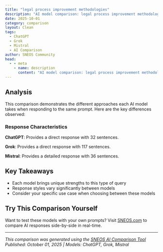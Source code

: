 ```yaml
---
title: "legal process improvement methodologies"
description: "AI model comparison: legal process improvement methodologies..."
date: 2025-10-01
category: comparison
layout: Clean
tags:
  - ChatGPT
  - Grok
  - Mistral
  - AI Comparison
author: SNEOS Community
head:
  - - meta
    - name: description
      content: "AI model comparison: legal process improvement methodologies..."
---
```


<ChatComparison
  title="legal process improvement methodologies"
  prompt="legal process improvement methodologies"
  :responses='{
    "ChatGPT": "Legal process improvement methodologies are structured approaches aimed at enhancing the efficiency, effectiveness, and quality of legal services and operations. These methodologies often borrow from general process improvement and operational excellence principles but are tailored to the unique needs and constraints of legal work.\n\nHere are some commonly used legal process improvement methodologies:\n\n1. **Lean Legal**  \n   - Originates from Lean principles used in manufacturing and service industries.  \n   - Focuses on eliminating waste (non-value-adding activities) in legal processes to reduce costs and cycle times.  \n   - Emphasizes continuous improvement and empowering teams.  \n   - Tools: Value stream mapping, 5S, Kaizen events, visual management.\n\n2. **Six Sigma**  \n   - Uses data-driven techniques to reduce defects and variability in legal processes.  \n   - Employs the DMAIC framework: Define, Measure, Analyze, Improve, and Control.  \n   - Suitable for improving accuracy, consistency, and predictability in legal deliverables.\n\n3. **Continuous Improvement (CI)**  \n   - A philosophy that encourages ongoing efforts to improve products, services, or processes.  \n   - In legal settings, this may include regular feedback loops, process reviews, and incremental changes.\n\n4. **Design Thinking**  \n   - User-centered approach focusing on understanding client needs, brainstorming innovative solutions, prototyping, and testing.  \n   - Helps law firms and legal departments redesign processes and services that better meet client expectations.\n\n5. **Agile Methodology**  \n   - Originally from software development, Agile can be adapted for legal teams to enhance collaboration, flexibility, and responsiveness.  \n   - Processes legal projects in iterative cycles (sprints) with regular reviews and adjustments.\n\n6. **Business Process Management (BPM)**  \n   - Involves mapping, analyzing, and optimizing end-to-end legal processes.  \n   - Often supported by technology/tools for automation and monitoring.\n\n7. **Total Quality Management (TQM)**  \n   - Focus on quality enhancements throughout the organization.  \n   - Promotes a culture where every member is responsible for quality and continuous improvement.\n\n8. **Kaizen**  \n   - Japanese term meaning \u0022change for the better.\u0022  \n   - Involves small, incremental changes made by employees at all levels to improve processes.\n\n### Applications in Legal Settings\n- Contract lifecycle management improvements  \n- E-discovery process optimization  \n- Legal intake and triage process streamlining  \n- Compliance and risk management process enhancements  \n- Document automation and standardization  \n- Matter budgeting and forecasting improvements  \n\n### Summary  \nLegal process improvement methodologies blend operational excellence frameworks like Lean, Six Sigma, and Agile with legal-specific adjustments. Choosing the right methodology depends on the organization\u0027s goals, culture, and specific process challenges.\n\nIf you want, I can provide examples of tools and techniques for any of these methodologies or how to implement them in a legal department.",
    "Grok": "Legal process improvement (LPI) methodologies are structured approaches used to enhance the efficiency, effectiveness, and quality of legal services and operations within law firms, corporate legal departments, or other legal environments. These methodologies draw from various disciplines, including business process improvement, project management, and technology optimization. Below are some key methodologies and frameworks commonly applied to legal process improvement:\n\n---\n\n### 1. **Lean Six Sigma**\n   - **Overview**: Lean Six Sigma combines Lean principles (eliminating waste) with Six Sigma techniques (reducing variation) to improve processes by making them more efficient and client-focused.\n   - **Application in Legal**:\n     - **Lean**: Streamlining case management workflows, reducing redundant tasks (e.g., manual document handling), and focusing on value-added activities for clients.\n     - **Six Sigma**: Using data-driven approaches to minimize errors in legal research, contract drafting, or billing processes.\n   - **Key Tools**:\n     - DMAIC (Define, Measure, Analyze, Improve, Control) framework for problem-solving.\n     - Value Stream Mapping to identify inefficiencies in legal workflows.\n     - Root Cause Analysis to address recurring issues (e.g., delays in case progression).\n   - **Benefits**: Reduces costs, improves turnaround times, and enhances client satisfaction through consistent quality.\n   - **Example**: A law firm might use Lean Six Sigma to reduce the time spent on document review by automating repetitive tasks and standardizing templates.\n\n---\n\n### 2. **Legal Project Management (LPM)**\n   - **Overview**: LPM adapts project management principles to legal work, treating cases, transactions, or matters as projects with defined scopes, timelines, budgets, and deliverables.\n   - **Application in Legal**:\n     - Breaking down complex legal matters into manageable phases (e.g., discovery, negotiation, litigation).\n     - Setting clear objectives, timelines, and resource allocations for each phase.\n     - Using tools like Gantt charts or project management software (e.g., Asana, Trello, or Clio) to track progress.\n   - **Key Components**:\n     - Scope definition and client alignment.\n     - Budgeting and cost control (e.g., alternative fee arrangements).\n     - Risk management and contingency planning.\n   - **Benefits**: Improves predictability of outcomes, enhances communication with clients, and ensures matters are completed on time and within budget.\n   - **Example**: Managing a merger and acquisition deal by defining milestones for due diligence, contract drafting, and regulatory approvals.\n\n---\n\n### 3. **Design Thinking**\n   - **Overview**: Design Thinking is a human-centered, iterative methodology focused on understanding client needs, ideating solutions, prototyping, and testing to improve processes or services.\n   - **Application in Legal**:\n     - Developing client-friendly solutions, such as simplifying legal documents or creating user-friendly online portals for legal advice.\n     - Redesigning internal processes to enhance lawyer-client collaboration.\n     - Innovating legal service delivery models (e.g., subscription-based legal services).\n   - **Key Phases**:\n     - Empathize: Understand client pain points and needs.\n     - Define: Clearly articulate the problem or opportunity.\n     - Ideate: Brainstorm creative solutions.\n     - Prototype: Develop small-scale tests of new ideas.\n     - Test: Implement and refine based on feedback.\n   - **Benefits**: Encourages innovation, improves client experience, and fosters a culture of continuous improvement.\n   - **Example**: A legal department might use Design Thinking to create a more accessible contract review process for non-legal stakeholders by simplifying terminology and introducing visual aids.\n\n---\n\n### 4. **Business Process Reengineering (BPR)**\n   - **Overview**: BPR involves the radical redesign of processes to achieve dramatic improvements in performance, cost, quality, and speed.\n   - **Application in Legal**:\n     - Overhauling outdated billing systems to implement transparent, client-friendly pricing structures.\n     - Redesigning intake processes for new clients to reduce onboarding time.\n     - Integrating technology (e.g., eDiscovery tools) to completely transform document management.\n   - **Key Steps**:\n     - Identify critical processes for improvement.\n     - Analyze existing workflows and pinpoint inefficiencies.\n     - Redesign processes from the ground up, often leveraging technology.\n     - Implement and monitor the new processes.\n   - **Benefits**: Achieves significant cost reductions and efficiency gains, often by eliminating non-value-added steps.\n   - **Example**: A law firm might reengineer its case intake process by implementing an automated client portal, eliminating manual data entry, and reducing errors.\n\n---\n\n### 5. **Technology-Driven Process Improvement**\n   - **Overview**: Leveraging legal technology (LegalTech) to automate repetitive tasks, improve accuracy, and enhance access to data.\n   - **Application in Legal**:\n     - Using Artificial Intelligence (AI) tools for contract analysis (e.g., Kira Systems, LawGeex) to identify risks and clauses faster.\n     - Implementing document management systems (e.g., iManage) to centralize and streamline access to legal documents.\n     - Adopting eDiscovery platforms to manage large volumes of data in litigation.\n   - **Key Tools**:\n     - Case management software (e.g., Clio, PracticePanther).\n     - Workflow automation tools for routine tasks like client intake or billing.\n     - Data analytics for predicting case outcomes or optimizing resource allocation.\n   - **Benefits**: Reduces manual workload, minimizes errors, and allows lawyers to focus on high-value strategic work.\n   - **Example**: A corporate legal team might use AI to automate the review of NDAs, cutting review time by 50%.\n\n---\n\n### 6. **Agile Methodology**\n   - **Overview**: Agile is an iterative and flexible approach to project management and process improvement, emphasizing collaboration, adaptability, and incremental progress.\n   - **Application in Legal**:\n     - Breaking legal matters into smaller, manageable \u0022sprints\u0022 to address urgent tasks while maintaining flexibility for changing client needs.\n     - Collaborating closely with clients and cross-functional teams through regular feedback loops.\n     - Prioritizing deliverables based on client value.\n   - **Key Concepts**:\n     - Scrum framework for team collaboration.\n     - Kanban boards for visualizing workflows and managing workloads.\n     - Daily stand-up meetings to address bottlenecks.\n   - **Benefits**: Increases responsiveness to client needs, fosters collaboration, and allows for continuous improvement.\n   - **Example**: A legal team working on regulatory compliance might use Agile to quickly adapt to evolving laws by prioritizing urgent tasks in short sprints.\n\n---\n\n### 7. **Total Quality Management (TQM)**\n   - **Overview**: TQM is a management approach focused on long-term success through continuous improvement of processes, products, and services with a strong emphasis on customer satisfaction.\n   - **Application in Legal**:\n     - Implementing quality control measures in legal deliverables, such as peer reviews for briefs or contracts.\n     - Gathering client feedback through surveys to identify areas for improvement.\n     - Training staff to maintain consistent service quality.\n   - **Key Principles**:\n     - Customer focus (client satisfaction as the ultimate goal).\n     - Continuous improvement of processes.\n     - Employee involvement and training.\n   - **Benefits**: Builds client trust, improves service consistency, and reduces errors in legal work.\n   - **Example**: A law firm might adopt TQM by creating a checklist for litigation filings to ensure accuracy and compliance with court rules.\n\n---\n\n### 8. **Client Value Mapping**\n   - **Overview**: This methodology focuses on aligning legal processes with client expectations by identifying what clients truly value and eliminating activities that do not add value.\n   - **Application in Legal**:\n     - Analyzing client feedback to prioritize services (e.g., faster response times over detailed reporting if that\u2019s what clients prefer).\n     - Adjusting fee structures to reflect client priorities, such as fixed fees for predictable costs.\n   - **Key Steps**:\n     - Map out the client journey and touchpoints.\n     - Identify value-adding vs. non-value-adding activities.\n     - Optimize processes to focus on delivering client value.\n   - **Benefits**: Enhances client satisfaction, builds loyalty, and differentiates the firm from competitors.\n   - **Example**: A corporate legal department might streamline routine contract approvals to deliver faster turnaround times, which clients value most.\n\n---\n\n### Challenges in Implementing Legal Process Improvement\n   - **Resistance to Change**: Lawyers and staff may resist adopting new methodologies or technologies due to traditional mindsets or fear of disruption.\n   - **Data Limitations**: Legal processes often lack standardized data, making it hard to measure performance or identify inefficiencies.\n   - **Client Expectations**: Balancing process improvements with personalized client service can be challenging.\n   - **Cost of Implementation**: Initial investments in training, technology, or consultants may be high.\n\n---\n\n### Best Practices for Successful Implementation\n   - **Start Small**: Pilot new methodologies on a single process or team before scaling up.\n   - **Engage Stakeholders**: Involve lawyers, staff, and clients early to build buy-in and address concerns.\n   - **Leverage Technology**: Use LegalTech tools to automate repetitive tasks and gather data for analysis.\n   - **Measure Outcomes**: Define key performance indicators (KPIs) such as cost savings, client satisfaction, or time-to-resolution to track success.\n   - **Continuous Learning**: Foster a culture of ongoing improvement by regularly reviewing and refining processes.\n\n---\n\nBy adopting these legal process improvement methodologies, firms and legal departments can enhance operational efficiency, reduce costs, improve client satisfaction, and stay competitive in a rapidly evolving legal landscape. If you\u2019re looking to apply a specific methodology to a particular legal process, feel free to provide more details for a tailored approach!",
    "Mistral": "Legal process improvement methodologies are designed to enhance the efficiency, effectiveness, and quality of legal services. Several methodologies can be applied to legal processes, drawing from various disciplines such as project management, quality management, and business process improvement. Here are some key methodologies:\n\n1. **Lean Six Sigma**:\n   - **Lean**: Focuses on eliminating waste and improving flow in processes. In the legal context, this could involve streamlining document review processes, reducing unnecessary steps in case management, and optimizing workflows.\n   - **Six Sigma**: Emphasizes reducing variability and defects in processes. This can be applied to legal processes to ensure consistency and accuracy in tasks such as contract drafting, compliance checks, and client communications.\n\n2. **Agile**:\n   - Originally developed for software development, Agile methodologies can be adapted for legal processes to promote flexibility, collaboration, and iterative improvement. This can involve breaking down large projects into smaller, manageable tasks and regularly reviewing progress to make necessary adjustments.\n\n3. **Kaizen**:\n   - A Japanese term meaning \u0022continuous improvement,\u0022 Kaizen involves making small, incremental changes to processes to improve efficiency and quality. In a legal setting, this could involve regularly reviewing and refining processes such as client intake, case management, and billing.\n\n4. **Total Quality Management (TQM)**:\n   - TQM focuses on continuous improvement in quality and customer satisfaction. In legal services, this could involve implementing quality control measures, such as regular audits of legal documents, client feedback mechanisms, and training programs for staff.\n\n5. **Business Process Reengineering (BPR)**:\n   - BPR involves a fundamental rethinking and radical redesign of business processes to achieve dramatic improvements in critical, contemporary measures of performance, such as cost, quality, service, and speed. In legal services, this could involve a complete overhaul of existing processes to adopt new technologies or methodologies.\n\n6. **Legal Project Management (LPM)**:\n   - LPM applies project management principles to legal matters to improve efficiency, predictability, and client satisfaction. This involves planning, executing, and closing legal projects, with a focus on scope, time, cost, and quality.\n\n7. **Design Thinking**:\n   - Design thinking is a human-centered approach to problem-solving that involves empathizing with users, defining problems, ideating solutions, prototyping, and testing. In legal services, this could involve redesigning client interactions, improving user experience in legal technology, and developing innovative legal solutions.\n\n8. **Process Mapping**:\n   - Process mapping involves creating visual representations of workflows to identify inefficiencies and areas for improvement. This can be particularly useful in legal services for understanding complex processes and identifying bottlenecks.\n\n9. **Automation and Technology Integration**:\n   - Utilizing legal technology and automation tools can significantly improve legal processes. This includes document automation, case management software, e-discovery tools, and artificial intelligence for legal research and contract review.\n\n10. **Change Management**:\n    - Effective change management is crucial for implementing process improvements. This involves preparing, supporting, and helping individuals, teams, and organizations in making organizational change.\n\nBy adopting these methodologies, legal professionals can enhance their processes, improve client satisfaction, and achieve better outcomes. The choice of methodology will depend on the specific needs and goals of the legal practice or organization."
  }'
  published-date="21:50"
/>

## Analysis

This comparison demonstrates the different approaches each AI model takes when responding to the same prompt. Here are the key differences observed:

### Response Characteristics

**ChatGPT**: Provides a direct response with 32 sentences. 

**Grok**: Provides a direct response with 117 sentences. 

**Mistral**: Provides a detailed response with 36 sentences. 

## Key Takeaways

- Each model brings unique strengths to this type of query
- Response styles vary significantly between models
- Consider your specific use case when choosing between these models

## Try This Comparison Yourself

Want to test these models with your own prompts? Visit [SNEOS.com](https://sneos.com) to compare AI responses side-by-side in real-time.

---

*This comparison was generated using the [SNEOS AI Comparison Tool](https://sneos.com)*
*Published: October 01, 2025 | Models: ChatGPT, Grok, Mistral*
